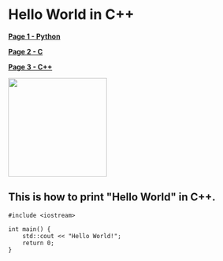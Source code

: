 # Hello World in C++
**[Page 1 - Python][Python Page Link]** 

**[Page 2 - C][C Page Link]**

**[Page 3 - C++][CPP Page Link]**

<img src="https://upload.wikimedia.org/wikipedia/commons/thumb/1/18/ISO_C%2B%2B_Logo.svg/1200px-ISO_C%2B%2B_Logo.svg.png" width="200">

## This is how to print "Hello World" in C++.
```
#include <iostream>

int main() {
    std::cout << "Hello World!";
    return 0;
}
```
[Python Page Link]: https://github.com/yukun2h4ng/MD-Challenge/blob/main/Python.md
[C Page Link]: https://github.com/yukun2h4ng/MD-Challenge/blob/main/C.md
[CPP Page Link]: https://github.com/yukun2h4ng/MD-Challenge/blob/main/CPP.md
